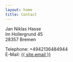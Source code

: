```yaml
---
layout: home
title: Contact
---
```


Jan Niklas Hasse<br/>
Im Hollergrund 45<br/>
28357 Bremen

Telephone: +4942136484944<br/>
E-Mail: <a class="u-email" href="mailto:{{ site.email }}">{{ site.email }}</a>
